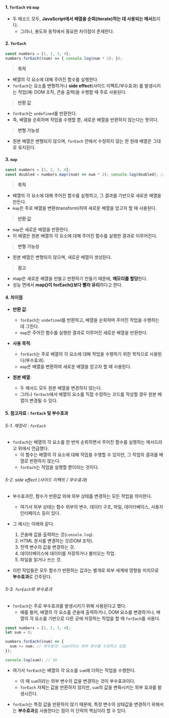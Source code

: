 
#### 1. `forEach` vs `map`

- 두 메소드 모두, **JavaScript에서 배열을 순회(iterate)하는 데 사용되는 메서드**이다.
	- 그러나, 용도와 동작에서 중요한 차이점이 존재한다.


#### 2. `forEach`
```ts
const numbers = [1, 2, 3, 4];
numbers.forEach((num) => { console.log(num * 2); });
```

>**목적**
-  배열의 각 요소에 대해 주어진 함수를 실행한다.
- `forEach`는 요소를 변형하거나 **side effect**(사이드 이펙트/부수효과) 를 발생시키는 작업(예: DOM 조작, 콘솔 출력)을 수행할 때 주로 사용된다.

>**반환 값**
- `forEach`는 `undefined`를 반환한다.
- 즉, 배열을 순회하며 작업을 수행할 뿐, 새로운 배열을 반환하지 않는다는 뜻이다.

>**변형 가능성**
- 원본 배열은 변형되지 않으며, `forEach` 안에서 수정하지 않는 한 원래 배열은 그대로 유지된다.


#### 3. `map`
```ts
const numbers = [1, 2, 3, 4]; 
const doubled = numbers.map((num) => num * 2); console.log(doubled); // [2, 4, 6, 8]
```

>**목적**
-  배열의 각 요소에 대해 주어진 함수를 실행하고, 그 결과를 기반으로 새로운 배열을 만든다.
- `map`은 주로 배열을 변환(transform)하여 새로운 배열을 얻고자 할 때 사용된다.

>**반환 값**
- `map`은 새로운 배열을 반환한다.
- 이 배열은 원본 배열의 각 요소에 대해 주어진 함수를 실행한 결과로 이루어진다.

>**변형 가능성**
- 원본 배열은 변형되지 않으며, 새로운 배열이 생성된다.

>**참고**
- map은 새로운 배열을 만들고 반환하기 만들기 때문에, **메모리를 할당**한다.
- 성능 면에서 **map()이 forEach()보다 빨라 유리**하다고 한다.


#### 4. 차이점 

- **반환 값**:
    - `forEach`는 `undefined`를 반환하고, 배열을 순회하며 주어진 작업을 수행하는 데 그친다.
    - `map`은 주어진 함수를 실행한 결과로 이루어진 새로운 배열을 반환한다.

- **사용 목적**:
    - `forEach`는 주로 배열의 각 요소에 대해 작업을 수행하기 위한 목적으로 사용된다(부수효과).
    - `map`은 배열을 변환하여 새로운 배열을 얻고자 할 때 사용된다.

- **원본 배열**:
    - 두 메서드 모두 원본 배열을 변경하지 않는다.
    - 그러나 `forEach`에서 배열의 요소를 직접 수정하는 코드를 작성할 경우 원본 배열이 변경될 수 있다.


#### 5. 참고자료 : `forEach` 및 부수효과

###### 5-1. 재정리 : `forEach`

- `forEach`는 배열의 각 요소를 한 번씩 순회하면서 주어진 함수를 실행하는 메서드라고 위에서 언급했다.
	- 이 함수는 배열의 각 요소에 대해 작업을 수행할 수 있지만, 그 작업의 결과를 배열로 반환하지 않는다.
	- `forEach`는 작업을 실행할 뿐이라는 것이다.

###### 5-2. side effect (사이드 이펙트 / 부수효과)

- 부수효과란, 함수가 반환값 외에 외부 상태를 변경하는 모든 작업을 의미한다. 
	- 여기서 외부 상태는 함수 외부의 변수, 데이터 구조, 파일, 데이터베이스, 사용자 인터페이스 등이 있다.

- 그 예시는 아래와 같다.
	1. 콘솔에 값을 출력하는 것(`console.log`).
	2. HTML 문서를 변경하는 것(DOM 조작).
	3. 전역 변수의 값을 변경하는 것.
	4. 데이터베이스에 데이터를 저장하거나 불러오는 작업.
	5. 파일을 읽거나 쓰는 것.

- 이런 작업들은 모두 함수가 반환하는 값과는 별개로 외부 세계에 영향을 미치므로 **부수효과**로 간주된다.

###### 5-3. `forEach`와 부수효과

- `forEach`는 주로 부수효과를 발생시키기 위해 사용된다고 했다. 
	- 예를 들어, 배열의 각 요소를 콘솔에 출력하거나, DOM 요소를 변경하거나, 배열의 각 요소를 기반으로 다른 곳에 저장하는 작업을 할 때 `forEach`를 사용다.
```ts
const numbers = [1, 2, 3, 4];
let sum = 0;

numbers.forEach((num) => {
  sum += num; // 부수효과: sum이라는 외부 변수를 수정하고 있음
});

console.log(sum); // 10
```

- 여기서 `forEach`는 배열의 각 요소를 `sum`에 더하는 작업을 수행한다.
	- 이 때 `sum`이라는 외부 변수의 값을 변경하는 것이 부수효과이다.
	- `forEach` 자체는 값을 반환하지 않지만, `sum`의 값을 변화시키는 외부 효과를 발생시킨다.

- `forEach`는 특정 값을 반환하지 않기 때문에, 특정 변수의 상태값을 변경하기 위해서는 **부수효과**를 사용한다는 점이 이 단락의 핵심이라 할 수 있다. 
